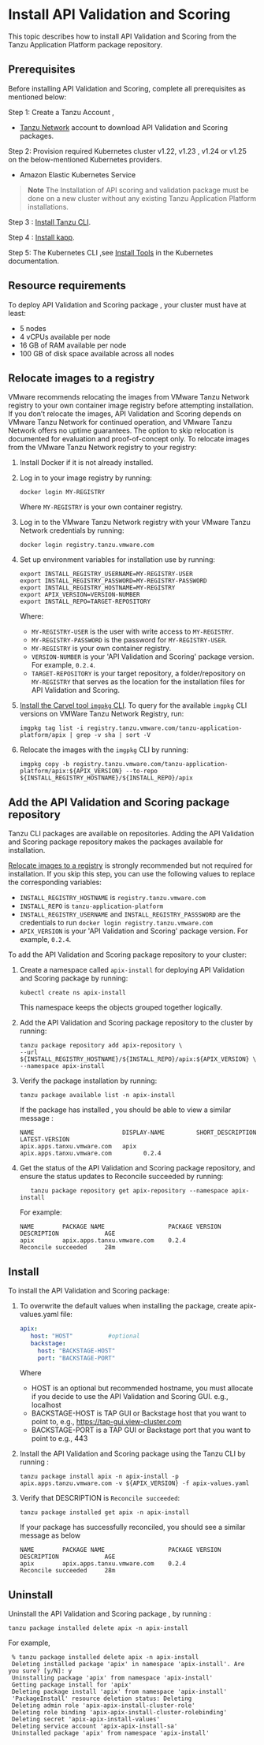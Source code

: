 # Install API Validation and Scoring

This topic describes how to install API Validation and Scoring from the Tanzu  Application Platform package repository.

## Prerequisites

Before installing API Validation and Scoring, complete all prerequisites as mentioned below:

Step 1: Create a Tanzu Account ,

- [Tanzu Network](https://network.tanzu.vmware.com/) account to download API Validation and Scoring packages.

Step 2:  Provision required Kubernetes cluster v1.22, v1.23 , v1.24  or v1.25 on the below-mentioned  Kubernetes providers.

- Amazon Elastic Kubernetes Service

> **Note** The Installation of API scoring and validation package must be done on a new cluster without any existing Tanzu Application Platform installations.

Step 3 : [Install Tanzu CLI](https://docs.vmware.com/en/VMware-Tanzu-Application-Platform/1.3/tap/GUID-install-tanzu-cli.html#cli-and-plugin).

Step 4 : [Install kapp](https://carvel.dev/kapp/docs/v0.54.0/install/).

Step 5: The Kubernetes CLI ,see [Install Tools](https://kubernetes.io/docs/tasks/tools) in the Kubernetes documentation.

## Resource requirements
To deploy API Validation and Scoring package , your cluster must have at least:
- 5 nodes
- 4 vCPUs available per node
- 16 GB of RAM available per node
- 100 GB of disk space available across all nodes

## Relocate images to a registry
VMware recommends relocating the images from VMware Tanzu Network registry to your own container image registry before attempting installation. If you don’t relocate the images, API Validation and Scoring depends on VMware Tanzu Network for continued operation, and VMware Tanzu Network offers no uptime guarantees. The option to skip relocation is documented for evaluation and proof-of-concept only.
To relocate images from the VMware Tanzu Network registry to your registry:

1. Install Docker if it is not already installed.
2. Log in to your image registry by running:
   ```
   docker login MY-REGISTRY
   ```

   Where `MY-REGISTRY` is your own container registry.
3. Log in to the VMware Tanzu Network registry with your VMware Tanzu Network credentials by running:

   ```
   docker login registry.tanzu.vmware.com
   ```
4. Set up environment variables for installation use by running:

   ```
   export INSTALL_REGISTRY_USERNAME=MY-REGISTRY-USER
   export INSTALL_REGISTRY_PASSWORD=MY-REGISTRY-PASSWORD
   export INSTALL_REGISTRY_HOSTNAME=MY-REGISTRY
   export APIX_VERSION=VERSION-NUMBER
   export INSTALL_REPO=TARGET-REPOSITORY
   ```

   Where:
   * `MY-REGISTRY-USER` is the user with write access to `MY-REGISTRY`.
   * `MY-REGISTRY-PASSWORD` is the password for `MY-REGISTRY-USER`.
   * `MY-REGISTRY` is your own container registry.
   * `VERSION-NUMBER` is your 'API Validation and Scoring' package version. For example, `0.2.4`.
   * `TARGET-REPOSITORY` is your target repository, a folder/repository on `MY-REGISTRY` that serves as the location for the installation files for API Validation and Scoring.
5. [Install the Carvel tool `imgpkg` CLI](https://docs.vmware.com/en/Cluster-Essentials-for-VMware-Tanzu/1.3/cluster-essentials/GUID-deploy.html#optionally-install-clis-onto-your-path-6).
   To query for the available `imgpkg` CLI versions on VMWare Tanzu Network Registry, run:
   ```
   imgpkg tag list -i registry.tanzu.vmware.com/tanzu-application-platform/apix | grep -v sha | sort -V
   ```
6. Relocate the images with the `imgpkg` CLI by running:
   ```
   imgpkg copy -b registry.tanzu.vmware.com/tanzu-application-platform/apix:${APIX_VERSION} --to-repo ${INSTALL_REGISTRY_HOSTNAME}/${INSTALL_REPO}/apix
   ```

## Add the API Validation and Scoring package repository

Tanzu CLI packages are available on repositories. Adding the API Validation and Scoring package repository makes the packages available for installation.

[Relocate images to a registry](#relocate-images-to-a-registry) is strongly recommended but not required for installation. If you skip this step, you can use the following values to replace the corresponding variables:

* `INSTALL_REGISTRY_HOSTNAME` is `registry.tanzu.vmware.com`
* `INSTALL_REPO` is `tanzu-application-platform`
* `INSTALL_REGISTRY_USERNAME` and `INSTALL_REGISTRY_PASSSWORD` are the credentials to run `docker login registry.tanzu.vmware.com`
* `APIX_VERSION` is your 'API Validation and Scoring' package version. For example, `0.2.4`.

To add the API Validation and Scoring package repository to your cluster:

1. Create a namespace called `apix-install` for deploying API Validation and Scoring package by running:
   ```
   kubectl create ns apix-install
   ```
   This namespace keeps the objects grouped together logically.

2. Add the API Validation and Scoring package repository to the cluster by running:
   ```
   tanzu package repository add apix-repository \
   --url ${INSTALL_REGISTRY_HOSTNAME}/${INSTALL_REPO}/apix:${APIX_VERSION} \
   --namespace apix-install
   ```
3. Verify the package installation by running:
   ```console
   tanzu package available list -n apix-install
   ```
   If the package has installed , you should be able to view a similar message :
   ```console
   NAME                         DISPLAY-NAME         SHORT_DESCRIPTION                  LATEST-VERSION
   apix.apps.tanxu.vmware.com   apix                 apix.apps.tanxu.vmware.com         0.2.4
   ```

4. Get the status of the API Validation and Scoring package repository, and ensure the status updates to Reconcile succeeded by running:
   ```
      tanzu package repository get apix-repository --namespace apix-install
   ```
   For example:
   ```
   NAME        PACKAGE NAME                  PACKAGE VERSION           DESCRIPTION             AGE
   apix        apix.apps.tanxu.vmware.com    0.2.4                     Reconcile succeeded     28m
   ```


## Install

To install the API Validation and Scoring package:

1. To overwrite the default values when installing the package, create apix-values.yaml  file:

   ```yaml
   apix:
      host: "HOST"          #optional
      backstage:
        host: "BACKSTAGE-HOST"
        port: "BACKSTAGE-PORT"
   ```

   Where
   - HOST is an optional but recommended hostname, you must allocate if you decide to use the API Validation and Scoring GUI. e.g., localhost
   - BACKSTAGE-HOST is TAP GUI or Backstage host that you want to point to, e.g., https://tap-gui.view-cluster.com
   - BACKSTAGE-PORT is a TAP GUI or Backstage port that you want to point to e.g., 443
   
2. Install the API Validation and Scoring package using the Tanzu CLI by running :
   ```console
   tanzu package install apix -n apix-install -p apix.apps.tanzu.vmware.com -v ${APIX_VERSION} -f apix-values.yaml
   ```

3. Verify that DESCRIPTION is `Reconcile succeeded`:
   ```console
   tanzu package installed get apix -n apix-install
   ```
   If your package has successfully reconciled, you should see a similar message as below

   ```console
   NAME        PACKAGE NAME                  PACKAGE VERSION           DESCRIPTION             AGE
   apix        apix.apps.tanxu.vmware.com    0.2.4                     Reconcile succeeded     28m
   ```

## Uninstall

Uninstall the API Validation and Scoring package , by running :
   ```
   tanzu package installed delete apix -n apix-install
   ```
   For example,
   ```
    % tanzu package installed delete apix -n apix-install
    Deleting installed package 'apix' in namespace 'apix-install'. Are you sure? [y/N]: y
    Uninstalling package 'apix' from namespace 'apix-install'
    Getting package install for 'apix'
    Deleting package install 'apix' from namespace 'apix-install'
    'PackageInstall' resource deletion status: Deleting
    Deleting admin role 'apix-apix-install-cluster-role'
    Deleting role binding 'apix-apix-install-cluster-rolebinding'
    Deleting secret 'apix-apix-install-values'
    Deleting service account 'apix-apix-install-sa'
    Uninstalled package 'apix' from namespace 'apix-install'
   ```